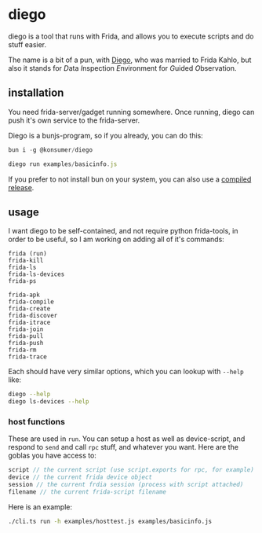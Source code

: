 # diego

diego is a tool that runs with Frida, and allows you to execute scripts and do stuff easier.

The name is a bit of a pun, with [Diego](https://en.wikipedia.org/wiki/Diego_Rivera), who was married to Frida Kahlo, but also it stands for *D*ata *I*nspection *E*nvironment for *G*uided *O*bservation.

## installation

You need frida-server/gadget running somewhere. Once running, diego can push it's own service to the frida-server.

Diego is a bunjs-program, so if you already, you can do this:

```js
bun i -g @konsumer/diego

diego run examples/basicinfo.js
```

If you prefer to not install bun on your system, you can also use a [compiled release](https://github.com/konsumer/diego/releases/).

## usage

I want diego to be self-contained, and not require python frida-tools, in order to be useful, so I am working on adding all of it's commands:

```
frida (run)
frida-kill
frida-ls
frida-ls-devices
frida-ps

frida-apk
frida-compile
frida-create
frida-discover
frida-itrace
frida-join
frida-pull
frida-push
frida-rm
frida-trace
```

Each should have very similar options, which you can lookup with `--help` like:

```sh
diego --help
diego ls-devices --help
```

### host functions

These are used in `run`. You can setup a host as well as device-script, and respond to `send` and call `rpc` stuff, and whatever you want. Here are the goblas you have access to:

```js
script // the current script (use script.exports for rpc, for example)
device // the current frida device object
session // the current frdia session (process with script attached)
filename // the current frida-script filename
```

Here is an example:

```sh
./cli.ts run -h examples/hosttest.js examples/basicinfo.js
```
